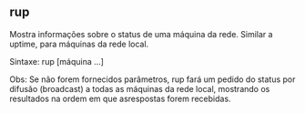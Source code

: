## rup

Mostra informações sobre o status de uma máquina da rede. Similar a
uptime, para máquinas da rede local.

Sintaxe: rup [máquina ...]

Obs: Se não forem fornecidos parâmetros, rup fará um pedido do
status por difusão (broadcast) a todas as máquinas da rede
local, mostrando os resultados na ordem em que asrespostas
forem recebidas.



